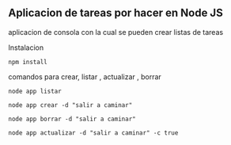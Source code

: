## Aplicacion de tareas por hacer en Node JS

aplicacion de consola con la cual se pueden crear listas de tareas

Instalacion 

```
npm install
```

comandos para crear, listar , actualizar , borrar 

```
node app listar
```
```
node app crear -d "salir a caminar"
```
```
node app borrar -d "salir a caminar"
```
```
node app actualizar -d "salir a caminar" -c true
```
